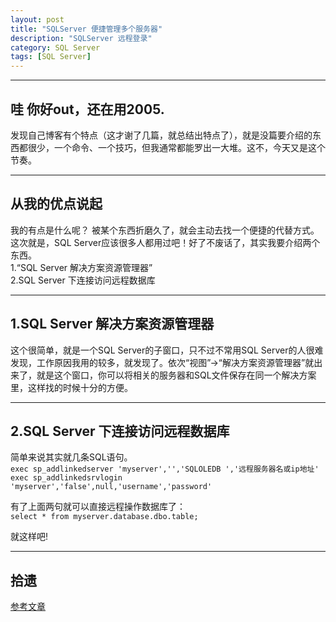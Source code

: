 ```yaml
---
layout: post  
title: "SQLServer 便捷管理多个服务器"  
description: "SQLServer 远程登录"  
category: SQL Server
tags: [SQL Server]  
---
```

 
------

## 哇 你好out，还在用2005. ##
发现自己博客有个特点（这才谢了几篇，就总结出特点了），就是没篇要介绍的东西都很少，一个命令、一个技巧，但我通常都能罗出一大堆。这不，今天又是这个节奏。

------

## 从我的优点说起 ##
我的有点是什么呢？ 被某个东西折磨久了，就会主动去找一个便捷的代替方式。这次就是，SQL Server应该很多人都用过吧！好了不废话了，其实我要介绍两个东西。  
		1.“SQL Server 解决方案资源管理器”   
		2.SQL Server 下连接访问远程数据库  

------

## 1.SQL Server 解决方案资源管理器 ##
这个很简单，就是一个SQL Server的子窗口，只不过不常用SQL Server的人很难发现，工作原因我用的较多，就发现了。依次“视图”->“解决方案资源管理器”就出来了，就是这个窗口，你可以将相关的服务器和SQL文件保存在同一个解决方案里，这样找的时候十分的方便。

------

## 2.SQL Server 下连接访问远程数据库 ##
简单来说其实就几条SQL语句。  
`exec sp_addlinkedserver 'myserver','','SQLOLEDB ','远程服务器名或ip地址'`
`exec sp_addlinkedsrvlogin 'myserver','false',null,'username','password'`

有了上面两句就可以直接远程操作数据库了：  
`select * from myserver.database.dbo.table;`

就这样吧!  

------

## 拾遗 ##
[参考文章](http://www.cnblogs.com/OpenCoder/archive/2010/03/18/1689321.html "参考文章")  